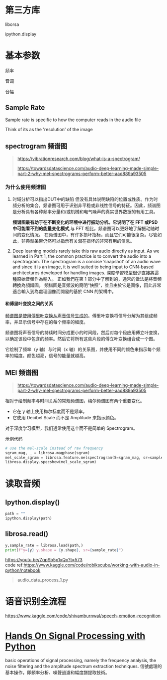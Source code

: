 

# 第三方库

liborsa 

ipython.display 

# 基本参数

频率

音调

音幅



## Sample Rate

Sample rate is specific to how the computer reads in the audio file 

Think of its as the 'resolution' of the image 

## spectrogram 频谱图
> https://vibrationresearch.com/blog/what-is-a-spectrogram/
> 
> https://towardsdatascience.com/audio-deep-learning-made-simple-part-2-why-mel-spectrograms-perform-better-aad889a93505

### 为什么使用频谱图
1. 时域分析可以指出DUT中的缺陷 但没有具体说明缺陷的位置或性质。作为时频分析的集合，频谱图可用于识别非平稳或非线性信号的特征。因此，频谱图是分析具有各种频率分量和/或机械和电气噪声的真实世界数据的有用工具。

    **频谱图最有助于在不断变化的环境中进行振动分析。它说明了在 FFT 或PSD中可能看不到的能量变化模式**,与 FFT 相比，频谱图可以更好地了解振动随时间的变化情况。 
     在频谱图中，有许多损坏指标，而且它们可能很复杂。尽管如此，非典型条带仍然可以指示有关潜在损坏的非常有用的信息。

2. Deep learning models rarely take this raw audio directly as input. As we learned in Part 1, the common practice is to convert the audio into a spectrogram. The spectrogram is a concise ‘snapshot’ of an audio wave and since it is an image, it is well suited to being input to CNN-based architectures developed for handling images.
    深度學習模型很少直接將這種原始音頻作為輸入。 正如我們在第 1 部分中了解到的，通常的做法是將音頻轉換為頻譜圖。 頻譜圖是音頻波的簡明“快照”，並且由於它是圖像，因此非常適合輸入到為處理圖像而開發的基於 CNN 的架構中。

#### 和傅里叶变换之间的关系
<u>频谱图是使用傅里叶变换从声音信号生成的</u>。傅里叶变换将信号分解为其组成频率，并显示信号中存在的每个频率的幅度。

频谱图将声音信号的持续时间分成更小的时间段，然后对每个段应用傅立叶变换，以确定该段中包含的频率。然后它将所有这些片段的傅立叶变换组合成一个图。

它绘制了频率（y 轴）与时间（x 轴）的关系图，并使用不同的颜色来指示每个频率的幅度。颜色越亮，信号的能量就越高。


## MEl 频谱图 
> https://towardsdatascience.com/audio-deep-learning-made-simple-part-2-why-mel-spectrograms-perform-better-aad889a93505

相对于绘制频率与时间关系的常规频谱图，梅尔频谱图有两个重要变化。

- 它在 y 轴上使用梅尔标度而不是频率。
- 它使用 Decibel Scale 而不是 Amplitude 来指示颜色。

对于深度学习模型，我们通常使用这个而不是简单的 Spectrogram。

示例代码
```python 
# use the mel-scale instead of raw frequency
sgram_mag, _ = librosa.magphase(sgram)
mel_scale_sgram = librosa.feature.melspectrogram(S=sgram_mag, sr=sample_rate)
librosa.display.specshow(mel_scale_sgram)
```
# 读取音频

## Ipython.display()

```python
path = ""
ipython.display(path)
```



## librosa.read()

```python
y,sample_rate = librosa.load(path,)
print(f"y={y} y.shape = {y.shape}, sr={sample_rate}")
```

https://youtu.be/ZqpSb5p1xQo?t=573 <br>
code ref:https://www.kaggle.com/code/robikscube/working-with-audio-in-python/notebook
> audio_data_process_1.py
> 


# 语音识别全流程
https://www.kaggle.com/code/shivamburnwal/speech-emotion-recognition


# [Hands On Signal Processing with Python](https://towardsdatascience.com/hands-on-signal-processing-with-python-9bda8aad39de)
basic operations of signal processing, namely the frequency analysis, the noise filtering and the amplitude spectrum extraction techniques.
信號處理的基本操作，即頻率分析、噪聲過濾和幅度譜提取技術。
